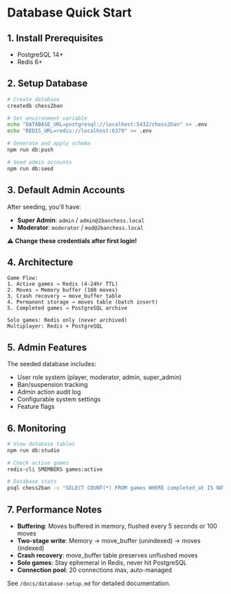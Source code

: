 # Database Quick Start

## 1. Install Prerequisites
- PostgreSQL 14+
- Redis 6+

## 2. Setup Database

```bash
# Create database
createdb chess2ban

# Set environment variable
echo "DATABASE_URL=postgresql://localhost:5432/chess2ban" >> .env
echo "REDIS_URL=redis://localhost:6379" >> .env

# Generate and apply schema
npm run db:push

# Seed admin accounts
npm run db:seed
```

## 3. Default Admin Accounts

After seeding, you'll have:
- **Super Admin**: `admin` / `admin@2banchess.local`
- **Moderator**: `moderator` / `mod@2banchess.local`

⚠️ **Change these credentials after first login!**

## 4. Architecture

```
Game Flow:
1. Active games → Redis (4-24hr TTL)
2. Moves → Memory buffer (100 moves)
3. Crash recovery → move_buffer table
4. Permanent storage → moves table (batch insert)
5. Completed games → PostgreSQL archive

Solo games: Redis only (never archived)
Multiplayer: Redis + PostgreSQL
```

## 5. Admin Features

The seeded database includes:
- User role system (player, moderator, admin, super_admin)
- Ban/suspension tracking
- Admin action audit log
- Configurable system settings
- Feature flags

## 6. Monitoring

```bash
# View database tables
npm run db:studio

# Check active games
redis-cli SMEMBERS games:active

# Database stats
psql chess2ban -c "SELECT COUNT(*) FROM games WHERE completed_at IS NOT NULL;"
```

## 7. Performance Notes

- **Buffering**: Moves buffered in memory, flushed every 5 seconds or 100 moves
- **Two-stage write**: Memory → move_buffer (unindexed) → moves (indexed)
- **Crash recovery**: move_buffer table preserves unflushed moves
- **Solo games**: Stay ephemeral in Redis, never hit PostgreSQL
- **Connection pool**: 20 connections max, auto-managed

See `/docs/database-setup.md` for detailed documentation.
